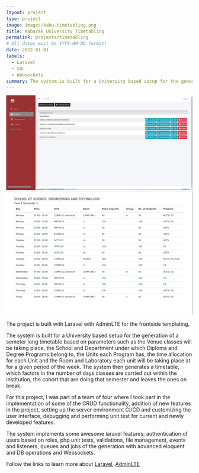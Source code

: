 ```yaml
---
layout: project
type: project
image: images/kabu-timetabling.png
title: Kabarak University Timetabling
permalink: projects/timetabling
# All dates must be YYYY-MM-DD format!
date: 2022-01-01
labels:
  - Laravel
  - SQL
  - Websockets
summary: The system is built for a University based setup for the generation of a semeter
---
```


<div class="ui small rounded images">
  <img class="ui image" src="../images/schools.png">
  <img class="ui image" src="../images/timetable.png">
</div>

The project is built with Laravel with AdminLTE for the frontside templating.

The system is built for a University based setup for the generation of a semeter long timetable based on parameters such as the Venue classes will be taking place, the School and Department under which Diploma and Degree Programs belong to, the Units each Program has, the time allocation for each Unit and the Room and Laboratory each unit will be taking place at for a given period of the week.
The system then generates a timetable, which factors in the number of days classes are carried out within the institution, the cohort that are doing that semester and leaves the ones on break.

For this project, I was part of a team of four where I took part in the implementation of some of the CRUD functionality, addition of new features in the project, setting up the server environment CI/CD and customizing the user interface, debugging  and performing unit test for current and newly developed features.

The system implements some awesome laravel features; authentication of users based on roles, php unit tests, validations, file management, events and listeners, queues and jobs of the generation with advanced eloquent and DB operations and Websockets.


Follow the links to learn more about 
[Laravel](https://www.laravel.com),
[AdminLTE](https://www.adminlte.io/)



